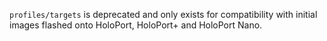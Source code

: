 `profiles/targets` is deprecated and only exists for compatibility with
initial images flashed onto HoloPort, HoloPort+ and HoloPort Nano.
